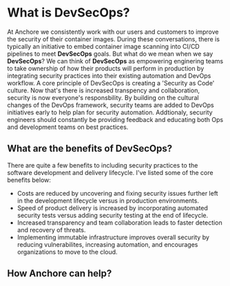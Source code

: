 # What is DevSecOps?

At Anchore we consistently work with our users and customers to improve the security of their container images. During these conversations, there is typically an initiative to embed container image scanning into CI/CD pipelines to meet **__DevSecOps__** goals. But what do we mean when we say **__DevSecOps__**? We can think of **__DevSecOps__** as empowering enginering teams to take ownership of how their products will perform in production by integrating security practices into their existing automation and DevOps workflow. A core principle of DevSecOps is creating a 'Security as Code' culture. Now that's there is increased transpency and collaboration, security is now everyone's responsbility. By building on the cultural changes of the DevOps framework, security teams are added to DevOps initiatives early to help plan for security automation. Addtionaly, security engineers should constantly be providing feedback and educating both Ops and development teams on best practices.

## What are the benefits of DevSecOps?

There are quite a few benefits to including security practices to the software development and delivery lifecycle. I've listed some of the core benefits below:

- Costs are reduced by uncovering and fixing security issues further left in the development lifecycle versus in production environments.
- Speed of product delivery is increased by incorporating automated security tests versus adding security testing at the end of lifecycle.
- Increased transparency and team collaboration leads to faster detection and recovery of threats. 
- Implementing immutable infrastructure improves overall security by reducing vulnerabilites, increasing automation, and encourages organizations to move to the cloud. 

## How Anchore can help? 

